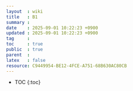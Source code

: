 ```yaml
---
layout  : wiki
title   : B1 
summary : 
date    : 2025-09-01 10:22:23 +0900
updated : 2025-09-01 10:22:23 +0900
tag     : 
toc     : true
public  : true
parent  : 
latex   : false
resource: C9449954-BE12-4FCE-A751-68B630AC80CB
---
```

* TOC
{:toc}

# 

